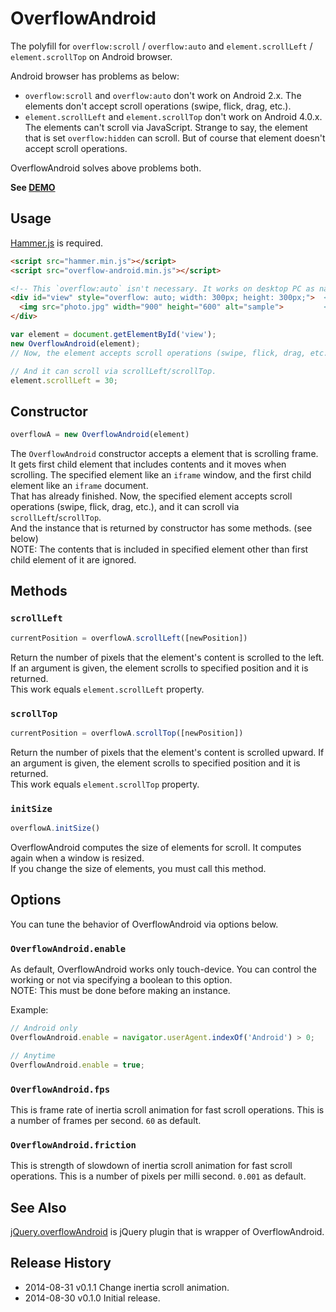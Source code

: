 # OverflowAndroid

The polyfill for `overflow:scroll` / `overflow:auto` and `element.scrollLeft` / `element.scrollTop` on Android browser.

Android browser has problems as below:

- `overflow:scroll` and `overflow:auto` don't work on Android 2.x. The elements don't accept scroll operations (swipe, flick, drag, etc.).
- `element.scrollLeft` and `element.scrollTop` don't work on Android 4.0.x. The elements can't scroll via JavaScript. Strange to say, the element that is set `overflow:hidden` can scroll. But of course that element doesn't accept scroll operations.

OverflowAndroid solves above problems both.

**See <a href="http://anseki.github.io/overflow-android">DEMO</a>**

## Usage
[Hammer.js](http://hammerjs.github.io/) is required.

```html
<script src="hammer.min.js"></script>
<script src="overflow-android.min.js"></script>
```

```html
<!-- This `overflow:auto` isn't necessary. It works on desktop PC as native. -->
<div id="view" style="overflow: auto; width: 300px; height: 300px;">  <!-- Like an iframe window -->
  <img src="photo.jpg" width="900" height="600" alt="sample">         <!-- Like an iframe document -->
</div>
```

```js
var element = document.getElementById('view');
new OverflowAndroid(element);
// Now, the element accepts scroll operations (swipe, flick, drag, etc.).

// And it can scroll via scrollLeft/scrollTop.
element.scrollLeft = 30;
```

## Constructor

```js
overflowA = new OverflowAndroid(element)
```

The `OverflowAndroid` constructor accepts a element that is scrolling frame. It gets first child element that includes contents and it moves when scrolling. The specified element like an `iframe` window, and the first child element like an `iframe` document.  
That has already finished. Now, the specified element accepts scroll operations (swipe, flick, drag, etc.), and it can scroll via `scrollLeft`/`scrollTop`.  
And the instance that is returned by constructor has some methods. (see below)  
NOTE: The contents that is included in specified element other than first child element of it are ignored.

## Methods

### `scrollLeft`

```js
currentPosition = overflowA.scrollLeft([newPosition])
```

Return the number of pixels that the element's content is scrolled to the left. If an argument is given, the element scrolls to specified position and it is returned.  
This work equals `element.scrollLeft` property.

### `scrollTop`

```js
currentPosition = overflowA.scrollTop([newPosition])
```

Return the number of pixels that the element's content is scrolled upward. If an argument is given, the element scrolls to specified position and it is returned.  
This work equals `element.scrollTop` property.

### `initSize`

```js
overflowA.initSize()
```

OverflowAndroid computes the size of elements for scroll. It computes again when a window is resized.  
If you change the size of elements, you must call this method.

## Options

You can tune the behavior of OverflowAndroid via options below.

### `OverflowAndroid.enable`

As default, OverflowAndroid works only touch-device. You can control the working or not via specifying a boolean to this option.  
NOTE: This must be done before making an instance.

Example:

```js
// Android only
OverflowAndroid.enable = navigator.userAgent.indexOf('Android') > 0;
```

```js
// Anytime
OverflowAndroid.enable = true;
```

### `OverflowAndroid.fps`
This is frame rate of inertia scroll animation for fast scroll operations. This is a number of frames per second. `60` as default.

### `OverflowAndroid.friction`
This is strength of slowdown of inertia scroll animation for fast scroll operations. This is a number of pixels per milli second. `0.001` as default.

## See Also

[jQuery.overflowAndroid](https://github.com/anseki/jquery-overflow-android) is jQuery plugin that is wrapper of OverflowAndroid.

## Release History
 * 2014-08-31			v0.1.1			Change inertia scroll animation.
 * 2014-08-30			v0.1.0			Initial release.
